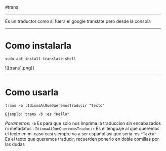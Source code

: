 #trans

-----

Es un traductor como si fuera el google translate pero desde la consola

----
# Como instalarla

```shell
sudo apt install translate-shell
```

![[trans1.png]]

----
# Como usarla

```
trans -b :IdiomaAlQueQueremosTraducir "Texto"

Ejemplo: trans -b :es "Hello"
```

*Parametros:*
	`-b` Es para que solo nos imprima la traduccion sin encabazados ni metadatos
	`:IdiomaAlQueQueremosTraducir` Es el lenguaje al que queremos el texto en mi caso casi siempre va a ser español asi que seria *:es*
	`"Texto"` Es el texto que queremos traducir, recuerden ponerlo en doble comillas por las dudas
